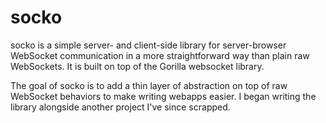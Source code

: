 # socko
socko is a simple server- and client-side library for server-browser WebSocket communication in a more straightforward way than plain raw WebSockets. It is built on top of the Gorilla websocket library.

The goal of socko is to add a thin layer of abstraction on top of raw WebSocket behaviors to make writing webapps easier. I began writing the library alongside another project I've since scrapped.
